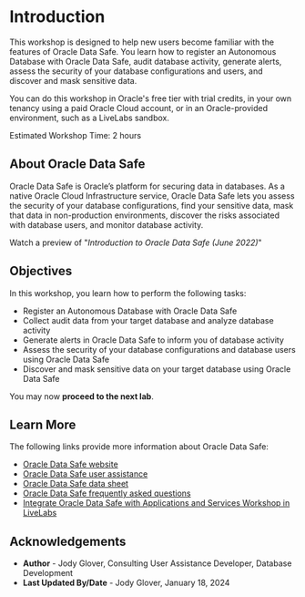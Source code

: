 # Introduction

This workshop is designed to help new users become familiar with the features of Oracle Data Safe. You learn how to register an Autonomous Database with Oracle Data Safe, audit database activity, generate alerts, assess the security of your database configurations and users, and discover and mask sensitive data.

You can do this workshop in Oracle's free tier with trial credits, in your own tenancy using a paid Oracle Cloud account, or in an Oracle-provided environment, such as a LiveLabs sandbox.

Estimated Workshop Time: 2 hours

## About Oracle Data Safe

Oracle Data Safe is Oracle’s platform for securing data in databases. As a native Oracle Cloud Infrastructure service, Oracle Data Safe lets you assess the security of your database configurations, find your sensitive data, mask that data in non-production environments, discover the risks associated with database users, and monitor database activity.

Watch a preview of "*Introduction to Oracle Data Safe (June 2022)*" [](youtube:UUc26bpdFnc)

## Objectives

In this workshop, you learn how to perform the following tasks:

- Register an Autonomous Database with Oracle Data Safe
- Collect audit data from your target database and analyze database activity
- Generate alerts in Oracle Data Safe to inform you of database activity
- Assess the security of your database configurations and database users using Oracle Data Safe
- Discover and mask sensitive data on your target database using Oracle Data Safe

You may now **proceed to the next lab**.

## Learn More

The following links provide more information about Oracle Data Safe:

- [Oracle Data Safe website](https://www.oracle.com/database/technologies/security/data-safe.html)
- [Oracle Data Safe user assistance](https://docs.oracle.com/en/cloud/paas/data-safe/index.html)
- [Oracle Data Safe data sheet](https://www.oracle.com/a/tech/docs/dbsec/data-safe/ds-security-data-safe.pdf)
- [Oracle Data Safe frequently asked questions](https://www.oracle.com/a/tech/docs/dbsec/data-safe/faq-security-data-safe.pdf)
- [Integrate Oracle Data Safe with Applications and Services Workshop in LiveLabs](https://apexapps.oracle.com/pls/apex/dbpm/r/livelabs/view-workshop?wid=3596)

## Acknowledgements

* **Author** - Jody Glover, Consulting User Assistance Developer, Database Development
* **Last Updated By/Date** - Jody Glover, January 18, 2024
